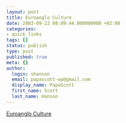 ```yaml
---
layout: post
title: Euroanglo Culture
date: 2003-09-22 08:09:44.000000000 +02:00
categories:
- quick links
tags: []
status: publish
type: post
published: true
meta: {}
author:
  login: shanson
  email: papascott-wp@gmail.com
  display_name: PapaScott
  first_name: Scott
  last_name: Hanson
---
```

<p><a title="Not here, there ain't enough of 'em" href="http://fistfulofeuros.net/archives/000038.php">Euroanglo Culture</a></p>
